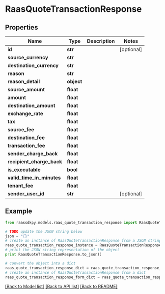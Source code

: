 # RaasQuoteTransactionResponse


## Properties
Name | Type | Description | Notes
------------ | ------------- | ------------- | -------------
**id** | **str** |  | [optional] 
**source_currency** | **str** |  | 
**destination_currency** | **str** |  | 
**reason** | **str** |  | 
**reason_detail** | **object** |  | 
**source_amount** | **float** |  | 
**amount** | **float** |  | 
**destination_amount** | **float** |  | 
**exchange_rate** | **float** |  | 
**tax** | **float** |  | 
**source_fee** | **float** |  | 
**destination_fee** | **float** |  | 
**transaction_fee** | **float** |  | 
**sender_charge_back** | **float** |  | 
**recipient_charge_back** | **float** |  | 
**is_executable** | **bool** |  | 
**valid_time_in_minutes** | **float** |  | 
**tenant_fee** | **float** |  | 
**sender_user_id** | **str** |  | [optional] 

## Example

```python
from raassdkpy.models.raas_quote_transaction_response import RaasQuoteTransactionResponse

# TODO update the JSON string below
json = "{}"
# create an instance of RaasQuoteTransactionResponse from a JSON string
raas_quote_transaction_response_instance = RaasQuoteTransactionResponse.from_json(json)
# print the JSON string representation of the object
print RaasQuoteTransactionResponse.to_json()

# convert the object into a dict
raas_quote_transaction_response_dict = raas_quote_transaction_response_instance.to_dict()
# create an instance of RaasQuoteTransactionResponse from a dict
raas_quote_transaction_response_form_dict = raas_quote_transaction_response.from_dict(raas_quote_transaction_response_dict)
```
[[Back to Model list]](../README.md#documentation-for-models) [[Back to API list]](../README.md#documentation-for-api-endpoints) [[Back to README]](../README.md)


